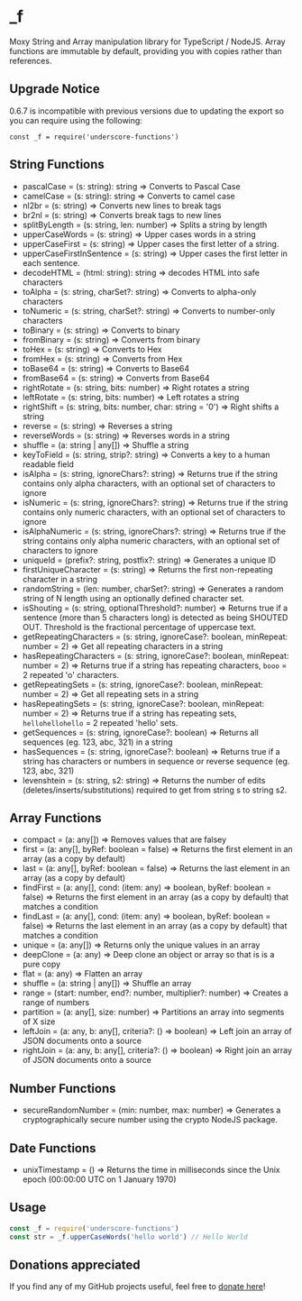 # \_f

Moxy String and Array manipulation library for TypeScript / NodeJS. Array functions are immutable by default, providing you with copies rather than references.

## Upgrade Notice

0.6.7 is incompatible with previous versions due to updating the export so you can require using the following:

```
const _f = require('underscore-functions')
```

## String Functions

-   pascalCase = (s: string): string => Converts to Pascal Case
-   camelCase = (s: string): string => Converts to camel case
-   nl2br = (s: string) => Converts new lines to break tags
-   br2nl = (s: string) => Converts break tags to new lines
-   splitByLength = (s: string, len: number) => Splits a string by length
-   upperCaseWords = (s: string) => Upper cases words in a string
-   upperCaseFirst = (s: string) => Upper cases the first letter of a string.
-   upperCaseFirstInSentence = (s: string) => Upper cases the first letter in each sentence.
-   decodeHTML = (html: string): string => decodes HTML into safe characters
-   toAlpha = (s: string, charSet?: string) => Converts to alpha-only characters
-   toNumeric = (s: string, charSet?: string) => Converts to number-only characters
-   toBinary = (s: string) => Converts to binary
-   fromBinary = (s: string) => Converts from binary
-   toHex = (s: string) => Converts to Hex
-   fromHex = (s: string) => Converts from Hex
-   toBase64 = (s: string) => Converts to Base64
-   fromBase64 = (s: string) => Converts from Base64
-   rightRotate = (s: string, bits: number) => Right rotates a string
-   leftRotate = (s: string, bits: number) => Left rotates a string
-   rightShift = (s: string, bits: number, char: string = '0') => Right shifts a string
-   reverse = (s: string) => Reverses a string
-   reverseWords = (s: string) => Reverses words in a string
-   shuffle = (a: string | any[]) => Shuffle a string
-   keyToField = (s: string, strip?: string) => Converts a key to a human readable field
-   isAlpha = (s: string, ignoreChars?: string) => Returns true if the string contains only alpha characters, with an optional set of characters to ignore
-   isNumeric = (s: string, ignoreChars?: string) => Returns true if the string contains only numeric characters, with an optional set of characters to ignore
-   isAlphaNumeric = (s: string, ignoreChars?: string) => Returns true if the string contains only alpha numeric characters, with an optional set of characters to ignore
-   uniqueId = (prefix?: string, postfix?: string) => Generates a unique ID
-   firstUniqueCharacter = (s: string) => Returns the first non-repeating character in a string
-   randomString = (len: number, charSet?: string) => Generates a random string of N length using an optionally defined character set.
-   isShouting = (s: string, optionalThreshold?: number) => Returns true if a sentence (more than 5 characters long) is detected as being SHOUTED OUT. Threshold is the fractional percentage of uppercase text.
-   getRepeatingCharacters = (s: string, ignoreCase?: boolean, minRepeat: number = 2) => Get all repeating characters in a string
-   hasRepeatingCharacters = (s: string, ignoreCase?: boolean, minRepeat: number = 2) => Returns true if a string has repeating characters, `booo` = 2 repeated 'o' characters.
-   getRepeatingSets = (s: string, ignoreCase?: boolean, minRepeat: number = 2) => Get all repeating sets in a string
-   hasRepeatingSets = (s: string, ignoreCase?: boolean, minRepeat: number = 2) => Returns true if a string has repeating sets, `hellohellohello` = 2 repeated 'hello' sets.
-   getSequences = (s: string, ignoreCase?: boolean) => Returns all sequences (eg. 123, abc, 321) in a string
-   hasSequences = (s: string, ignoreCase?: boolean) => Returns true if a string has characters or numbers in sequence or reverse sequence (eg. 123, abc, 321)
-   levenshtein = (s: string, s2: string) => Returns the number of edits (deletes/inserts/substitutions) required to get from string s to string s2.

## Array Functions

-   compact = (a: any[]) => Removes values that are falsey
-   first = (a: any[], byRef: boolean = false) => Returns the first element in an array (as a copy by default)
-   last = (a: any[], byRef: boolean = false) => Returns the last element in an array (as a copy by default)
-   findFirst = (a: any[], cond: (item: any) => boolean, byRef: boolean = false) => Returns the first element in an array (as a copy by default) that matches a condition
-   findLast = (a: any[], cond: (item: any) => boolean, byRef: boolean = false) => Returns the last element in an array (as a copy by default) that matches a condition
-   unique = (a: any[]) => Returns only the unique values in an array
-   deepClone = (a: any) => Deep clone an object or array so that is is a pure copy
-   flat = (a: any) => Flatten an array
-   shuffle = (a: string | any[]) => Shuffle an array
-   range = (start: number, end?: number, multiplier?: number) => Creates a range of numbers
-   partition = (a: any[], size: number) => Partitions an array into segments of X size
-   leftJoin = (a: any, b: any[], criteria?: () => boolean) => Left join an array of JSON documents onto a source
-   rightJoin = (a: any, b: any[], criteria?: () => boolean) => Right join an array of JSON documents onto a source

## Number Functions

-   secureRandomNumber = (min: number, max: number) => Generates a cryptographically secure number using the crypto NodeJS package.

## Date Functions

-   unixTimestamp = () => Returns the time in milliseconds since the Unix epoch (00:00:00 UTC on 1 January 1970)

## Usage

```typescript
const _f = require('underscore-functions')
const str = _f.upperCaseWords('hello world') // Hello World
```

## Donations appreciated

If you find any of my GitHub projects useful, feel free to [donate here](https://www.paypal.com/cgi-bin/webscr?cmd=_s-xclick&hosted_button_id=EUDNKJR7GS3UQ&source=url)!
